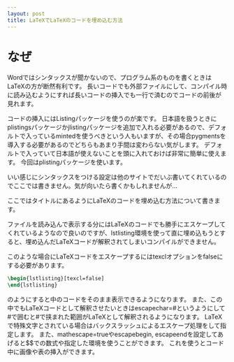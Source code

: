 ```yaml
---
layout: post
title: LaTeXでLaTeXのコードを埋め込む方法
---
```


# なぜ
Wordではシンタックスが聞かないので、プログラム系のものを書くときはLaTeXの方が断然有利です。
長いコードでも外部ファイルにして、コンパイル時に読み込むようにすれば長いコードの挿入でも一行で済むのでコードの前後が見れます。

コードの挿入にはListingパッケージを使うのが楽です。
日本語を扱うときにplistingsパッケージかjlistingパッケージを追加で入れる必要があるので、デフォルトで入っているmintedを使うべきという人もいますが、その場合pygmentsを導入する必要があるのでどちらもあまり手間は変わらない気がします。
デフォルトで入っていて日本語が使えないことを頭に入れておけば非常に簡単に使えます。
今回はplistingパッケージを使います。

いい感じにシンタックスをつける設定は他のサイトでだいぶ書いてくれているのでここでは書きません。気が向いたら書くかもしれませんが...

ここではタイトルにあるようにLaTeXのコードを埋め込む方法について書きます。

ファイルを読み込んで表示する分にはLaTeXのコードでも勝手にエスケープしてくれているようなので良いのですが、lstlisting環境を使って直に埋め込もうとすると、埋め込んだLaTeXコードが解釈されてしまいコンパイルができません。

このような場合にLaTeXコードをエスケープするにはtexclオプションをfalseにする必要があります。

```LaTeX
\begin{lstlisting}[texcl=false]
\end{lstlisting}
```

のようにすると中のコードをそのまま表示できるようになります。
また、この中でもLaTeXコードとして解釈させたいときはescapechar=#というようにして#で囲むと#で挟まれた範囲がLaTeXとして解釈されるようになります。
LaTeXで特殊文字とされている場合はバックスラッシュによるエスケープ処理をして指定します。
また、mathescape=trueやescapebegin, escapeendを設定してあげると$$での数式や指定した環境を使うことができます。
これを使うとコード中に画像や表の挿入ができます。
